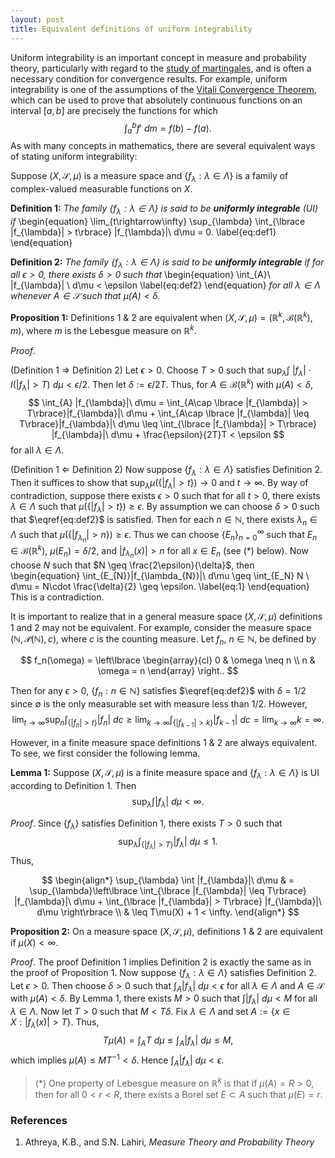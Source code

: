 ```yaml
---
layout: post
title: Equivalent definitions of uniform integrability
---
```


Uniform integrability is an important concept in measure and probability theory,
particularly with regard to the [study of martingales](https://math.la.asu.edu/~jtaylor/teaching/Spring2011/APM504/lectures/lecture27/lecture27.pdf),
and is often a necessary condition for convergence results. For example, uniform integrability is one of the 
assumptions of the [Vitali Convergence Theorem](https://en.wikipedia.org/wiki/Vitali_convergence_theorem), which can be used to prove that absolutely continuous
functions on an interval $[a,b]$ are precisely the functions for which 
$$ \int_{a}^{b}f'\ dm = f(b) - f(a). $$
As with many concepts in mathematics, there are several equivalent ways of stating uniform integrability:

Suppose $(X, \mathcal{S}, \mu)$ is a measure space and $\lbrace f_{\lambda} : \lambda \in \Lambda\rbrace$ is a family of complex-valued 
measurable functions on $X$.

**Definition 1:** *The family $\lbrace f_{\lambda} : \lambda \in \Lambda\rbrace$ is said to be __uniformly integrable__ (UI) if* 
\begin{equation}
\lim_{t\rightarrow\infty} \sup_{\lambda} \int_{\lbrace |f_{\lambda}| > t\rbrace} |f_{\lambda}|\ d\mu = 0. 
\label{eq:def1}
\end{equation}

**Definition 2:** *The family $\lbrace f_{\lambda} : \lambda \in \Lambda\rbrace$ is said to be __uniformly integrable__ if for all $\epsilon > 0$, 
there exists $\delta > 0$ such that*
\begin{equation}
\int_{A}\ |f_{\lambda}| \ d\mu < \epsilon
\label{eq:def2}
\end{equation}
*for all $\lambda \in \Lambda$ whenever $A \in \mathcal{S}$ such that 
$\mu(A) < \delta$.*

**Proposition 1:** Definitions 1 & 2 are equivalent when $(X, \mathcal{S}, \mu) = (\mathbb{R}^{k}, \mathcal{B}(\mathbb{R}^{k}), m)$, where $m$ is the
Lebesgue measure on $\mathbb{R}^{k}$.

$Proof.$ 

(Definition 1 $\Rightarrow$ Definition 2) Let $\epsilon > 0$. Choose $T > 0$ such that
$\sup_{\lambda}\int\ |f_{\lambda}|\cdot I(|f_{\lambda}| > T)\ d\mu < \epsilon / 2$. 
Then let $\delta := \epsilon / 2T$. Thus, for $A \in \mathcal{B}(\mathbb{R}^{k})$ with 
$\mu(A) < \delta$,
$$ \int_{A} |f_{\lambda}|\ d\mu = \int_{A\cap \lbrace |f_{\lambda}| > T\rbrace}|f_{\lambda}|\ d\mu + 
\int_{A\cap \lbrace |f_{\lambda}| \leq T\rbrace}|f_{\lambda}|\ d\mu \leq 
\int_{\lbrace |f_{\lambda}| > T\rbrace} |f_{\lambda}|\ d\mu + \frac{\epsilon}{2T}T < \epsilon $$
for all $\lambda \in \Lambda$. 

(Definition 1 $\Leftarrow$ Definition 2) Now suppose $\lbrace f_{\lambda} : \lambda \in \Lambda\rbrace$ 
satisfies Definition 2. Then it suffices to show that $\sup_{\lambda}\mu(\lbrace |f_{\lambda}| > t\rbrace) \rightarrow 0$ and $t \rightarrow \infty$. By way of contradiction, suppose there exists 
$\epsilon > 0$ such that for all $t > 0$, there exists $\lambda \in \Lambda$ such that $\mu(\lbrace |f_{\lambda}| > t\rbrace) \geq \epsilon$. 
By assumption we can choose $\delta > 0$ such that $\eqref{eq:def2}$ is satisfied. 
Then for each $n \in \mathbb{N}$, there exists $\lambda_{n} \in \Lambda$ such that 
$\mu(\lbrace |f_{\lambda_n}| > n\rbrace) \geq \epsilon$. Thus we can choose $\lbrace E_{n}\rbrace_{n=0}^{\infty}$ such 
that $E_n \in \mathcal{B}(\mathbb{R}^{k})$,  $\mu(E_n) = \delta / 2$, and $|f_{\lambda_n}(x)| > n$ for all $x \in E_n$ (see ($*$) below). Now choose $N$ such that 
$N \geq \frac{2\epsilon}{\delta}$, then
\begin{equation}
\int_{E_{N}}|f_{\lambda_{N}}|\ d\mu \geq \int_{E_N} N \ d\mu = N\cdot \frac{\delta}{2} \geq 
\epsilon.
\label{eq:1}
\end{equation}
This is a contradiction. 
$$\tag*{$\Box$}$$

It is important to realize that in a general measure space $(X, \mathcal{S}, \mu)$ definitions 1 and 2 may not be equivalent. 
For example, consider the measure space $(\mathbb{N}, \mathcal{P}(\mathbb{N}), c)$, where $c$ is the counting measure.
Let $f_n$, $n \in \mathbb{N}$, be defined by 

$$ f_n(\omega) = \left\lbrace \begin{array}{cl}
0 & \omega \neq n \\
n & \omega = n
\end{array} \right.. $$

Then for any $\epsilon > 0$, $\lbrace f_n : n\in \mathbb{N}\rbrace$ satisfies $\eqref{eq:def2}$ 
with $\delta = 1/2$ since $\emptyset$ is the only measurable set with measure less than $1/2$.
However,
$$ \lim_{t\rightarrow\infty}\sup_{n}\int_{\lbrace |f_{n}| > t\rbrace}|f_{n}|\ dc \geq 
\lim_{k\rightarrow\infty}\int_{\lbrace |f_{k-1}| > k\rbrace}|f_{k-1}|\ dc = \lim_{k\rightarrow\infty}k = \infty.$$

However, in a finite measure space definitions 1 & 2 are always equivalent. To see, we first consider the following lemma.

**Lemma 1:** Suppose $(X, \mathcal{S}, \mu)$ is a finite measure space and $\lbrace f_{\lambda} : \lambda \in \Lambda\rbrace$ is UI according to Definition 1. Then 
$$ \sup_{\lambda} \int |f_{\lambda}|\ d\mu < \infty. $$

$Proof.$ Since $\lbrace f_{\lambda}\rbrace$ satisfies Definition 1, there exists $T > 0$ such that
$$ \sup_{\lambda} \int_{\lbrace |f_{\lambda}| > T\rbrace}|f_{\lambda}|\ d\mu \leq 1. $$
Thus,

$$ \begin{align*}
\sup_{\lambda} \int |f_{\lambda}|\ d\mu & = \sup_{\lambda}\left\lbrace  \int_{\lbrace |f_{\lambda}| \leq T\rbrace} |f_{\lambda}|\ d\mu + 
\int_{\lbrace |f_{\lambda}| > T\rbrace} |f_{\lambda}|\ d\mu \right\rbrace \\
& \leq T\mu(X) + 1 < \infty.
\end{align*} $$

$$\tag*{$\Box$}$$

**Proposition 2:** On a measure space $(X, \mathcal{S}, \mu)$, definitions 1 & 2 are equivalent if $\mu(X) < \infty$.

$Proof.$ The proof Definition 1 implies Definition 2 is exactly the same as in the proof of Proposition 1. Now suppose $\lbrace f_{\lambda} : \lambda \in \Lambda\rbrace$ 
satisfies Definition 2. Let $\epsilon > 0$. Then choose $\delta > 0$ such that $\int_{A}|f_{\lambda}|\ d\mu < \epsilon$ for all $\lambda \in \Lambda$ and
$A \in \mathcal{S}$ with $\mu(A) < \delta$. By Lemma 1, there exists $M > 0$ such that $\int |f_{\lambda}|\ d\mu < M$ for all $\lambda \in \Lambda$.
Now let $T > 0$ such that $M < T\delta$. Fix $\lambda \in \Lambda$ and set $A := \lbrace x \in X : |f_{\lambda}(x)| > T\rbrace$. Thus,
$$ T\mu(A) = \int_{A}T\ d\mu \leq \int_{A}|f_{\lambda}|\ d\mu \leq M, $$
which implies $\mu(A) \leq MT^{-1} < \delta$. Hence $\int_{A}|f_{\lambda}|\ d\mu < \epsilon$.
$$\tag*{$\Box$}$$

> ($*$) One property of Lebesgue measure on $\mathbb{R}^{k}$ is that if $\mu(A) = R > 0$, then for all $0 < r < R$, 
there exists a Borel set $E \subset A$  such that $\mu(E) = r$. 

### References

1. Athreya, K.B., and S.N. Lahiri, *Measure Theory and Probability Theory*
